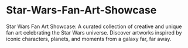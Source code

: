 # Star-Wars-Fan-Art-Showcase
Star Wars Fan Art Showcase: A curated collection of creative and unique fan art celebrating the Star Wars universe. Discover artworks inspired by iconic characters, planets, and moments from a galaxy far, far away.
